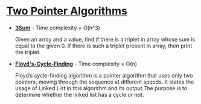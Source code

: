 # [Two Pointer Algorithms](/Algorithms/Two-Pointer-Algorithms)
- [**3Sum**](/Algorithms/Two-Pointer-Algorithms/3Sum.cpp) - Time complexity = O(n^3)
    
    Given an array and a value, find if there is a triplet in array whose sum is equal to the given 0. If there is such a triplet present in array, then print the triplet.

- [**Floyd's-Cycle-Finding**](/Algorithms/Two-Pointer-Algorithms/Floyd's-Cycle-Finding.cpp) - Time complexity = O(n)

    Floyd’s cycle-finding algorithm is a pointer algorithm that uses only two pointers, moving through the sequence at different speeds. It states the usage of Linked List in this algorithm and its output.The purpose is to determine whether the linked list has a cycle or not.